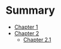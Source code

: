 # Summary

- [Chapter 1](./chapter_1.md)
- [Chapter 2](./chapter_2.md)
  - [Chapter 2.1](./chapter_2.1.md)
